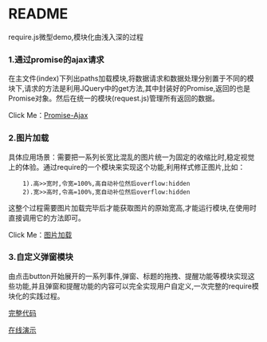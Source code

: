 ﻿# README

require.js微型demo,模块化由浅入深的过程

### 1.通过promise的ajax请求
在主文件(index)下列出paths加载模块,将数据请求和数据处理分别置于不同的模块下,请求的方法是利用JQuery中的get方法,其中封装好的Promise,返回的也是Promise对象。然后在统一的模块(request.js)管理所有返回的数据。

Click Me：[Promise-Ajax](https://github.com/Corbusier/Article/blob/master/Promise.md#ajax)

### 2.图片加载
具体应用场景：需要把一系列长宽比混乱的图片统一为固定的收缩比时,稳定视觉上的体验。通过require的一个模块来实现这个功能,利用样式修正图片,比如：
```
    1).高>>宽时,令宽=100%,高自动补位然后overflow:hidden
    2).宽>>高时,令高=100%,宽自动补位然后overflow:hidden
```
这整个过程需要图片加载完毕后才能获取图片的原始宽高,才能运行模块,在使用时直接调用它的方法即可。

Click Me：[图片加载](https://github.com/Corbusier/Article/blob/master/Promise.md#图片加载)

### 3.自定义弹窗模块
由点击button开始展开的一系列事件,弹窗、标题的拖拽、提醒功能等模块实现这些功能,并且弹窗和提醒功能的内容可以完全实现用户自定义,一次完整的require模块化的实践过程。

[完整代码](https://github.com/Corbusier/Tool-Instructions/tree/master/require.js/dialogTest)

[在线演示](https://corbusier.github.io/Tool-Instructions/require.js/dialogTest/index.html)